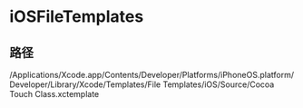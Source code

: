 # iOSFileTemplates

## 路径

/Applications/Xcode.app/Contents/Developer/Platforms/iPhoneOS.platform/Developer/Library/Xcode/Templates/File Templates/iOS/Source/Cocoa Touch Class.xctemplate
